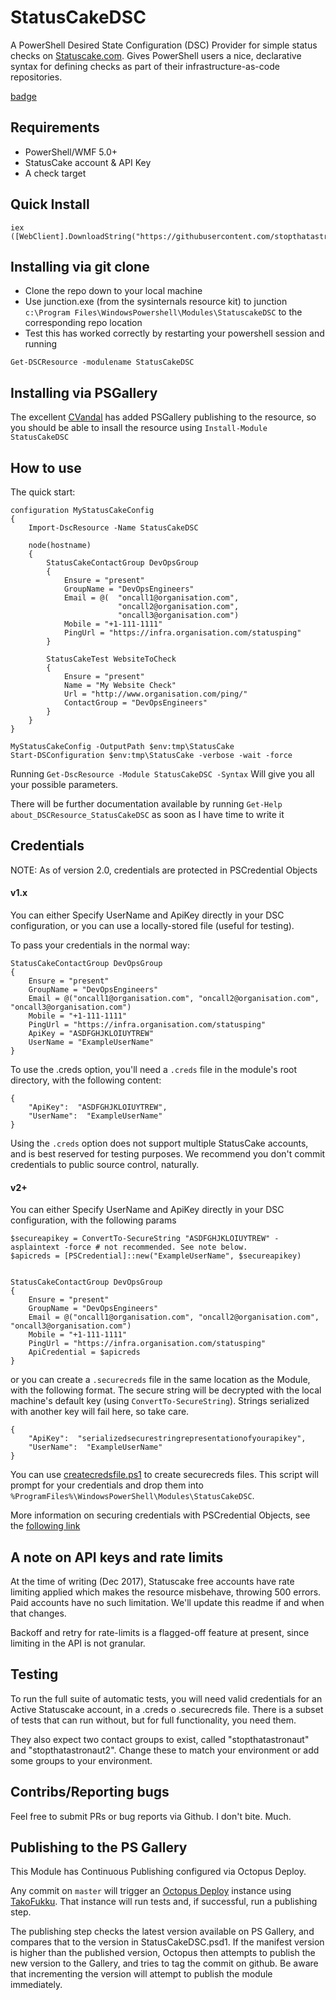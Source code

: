 # StatusCakeDSC

A PowerShell Desired State Configuration (DSC) Provider for simple status checks on [Statuscake.com](http://statuscake.com). Gives PowerShell users a nice, declarative syntax for defining checks as part of their infrastructure-as-code repositories.

[badge](https://img.shields.io/powershellgallery/v/StatusCakeDSC.svg?style=plastic "StatusCakeDSC on PowerShell Gallery")

## Requirements

- PowerShell/WMF 5.0+
- StatusCake account & API Key
- A check target

## Quick Install

```
iex ([WebClient].DownloadString("https://githubusercontent.com/stopthatastronaut/StatusCakeDSC/master/install.ps1"))
```

## Installing via git clone

- Clone the repo down to your local machine
- Use junction.exe (from the sysinternals resource kit) to junction `c:\Program Files\WindowsPowershell\Modules\StatuscakeDSC` to the corresponding repo location
- Test this has worked correctly by restarting your powershell session and running

`Get-DSCResource -modulename StatusCakeDSC`

## Installing via PSGallery

The excellent [CVandal](https://github.com/cvandal) has added PSGallery publishing to the resource, so you should be able to insall the resource using `Install-Module StatusCakeDSC`

## How to use

The quick start:

```
configuration MyStatusCakeConfig
{
    Import-DscResource -Name StatusCakeDSC
    
    node(hostname)
    {
        StatusCakeContactGroup DevOpsGroup
        {
            Ensure = "present"
            GroupName = "DevOpsEngineers"
            Email = @(	"oncall1@organisation.com", 
            			"oncall2@organisation.com", 
                        "oncall3@organisation.com")
            Mobile = "+1-111-1111"
            PingUrl = "https://infra.organisation.com/statusping"
        }

        StatusCakeTest WebsiteToCheck
        {
            Ensure = "present"
            Name = "My Website Check"
            Url = "http://www.organisation.com/ping/"
            ContactGroup = "DevOpsEngineers"
        }
    }
}

MyStatusCakeConfig -OutputPath $env:tmp\StatusCake
Start-DSConfiguration $env:tmp\StatusCake -verbose -wait -force
```

Running `Get-DscResource -Module StatusCakeDSC -Syntax` Will give you all your possible parameters.


There will be further documentation available by running `Get-Help about_DSCResource_StatusCakeDSC` as soon as I have time to write it

## Credentials

NOTE: As of version 2.0, credentials are protected in PSCredential Objects 

#### v1.x

You can either Specify UserName and ApiKey directly in your DSC configuration, or you can use a locally-stored file (useful for testing).

To pass your credentials in the normal way:

```
StatusCakeContactGroup DevOpsGroup
{
    Ensure = "present"
    GroupName = "DevOpsEngineers"
    Email = @("oncall1@organisation.com", "oncall2@organisation.com", "oncall3@organisation.com")
    Mobile = "+1-111-1111"
    PingUrl = "https://infra.organisation.com/statusping"
    ApiKey = "ASDFGHJKLOIUYTREW"
    UserName = "ExampleUserName"
}
```

To use the .creds option, you'll need a `.creds` file in the module's root directory, with the following content:

```
{
    "ApiKey":  "ASDFGHJKLOIUYTREW",
    "UserName":  "ExampleUserName"
}
```

Using the `.creds` option does not support multiple StatusCake accounts, and is best reserved for testing purposes. We recommend you don't commit credentials to public source control, naturally.

#### v2+

You can either Specify UserName and ApiKey directly in your DSC configuration, with the following params

```
$secureapikey = ConvertTo-SecureString "ASDFGHJKLOIUYTREW" -asplaintext -force # not recommended. See note below.
$apicreds = [PSCredential]::new("ExampleUserName", $secureapikey)


StatusCakeContactGroup DevOpsGroup
{
    Ensure = "present"
    GroupName = "DevOpsEngineers"
    Email = @("oncall1@organisation.com", "oncall2@organisation.com", "oncall3@organisation.com")
    Mobile = "+1-111-1111"
    PingUrl = "https://infra.organisation.com/statusping"
    ApiCredential = $apicreds
}
```

or you can create a `.securecreds` file in the same location as the Module, with the following format. The secure string will be decrypted with the local machine's default key (using `ConvertTo-SecureString`). Strings serialized with another key will fail here, so take care.

```
{
    "ApiKey":  "serializedsecurestringrepresentationofyourapikey",
    "UserName":  "ExampleUserName"
}
```

You can use [createcredsfile.ps1](createcredsfile.ps1) to create securecreds files. This script will prompt for your credentials and drop them into `%ProgramFiles%\WindowsPowerShell\Modules\StatusCakeDSC`.

More information on securing credentials with PSCredential Objects, see the [following link](https://docs.microsoft.com/en-us/powershell/dsc/securemof)

## A note on API keys and rate limits

At the time of writing (Dec 2017), Statuscake free accounts have rate limiting applied which makes the resource misbehave, throwing 500 errors. Paid accounts have no such limitation. We'll update this readme if and when that changes.

Backoff and retry for rate-limits is a flagged-off feature at present, since limiting in the API is not granular.

## Testing

To run the full suite of automatic tests, you will need valid credentials for an Active Statuscake account, in a .creds o .securecreds file. There is a subset of tests that can run without, but for full functionality, you need them.

They also expect two contact groups to exist, called "stopthatastronaut" and "stopthatastronaut2". Change these to match your environment or add some groups to your environment.

## Contribs/Reporting bugs

Feel free to submit PRs or bug reports via Github. I don't bite. Much.

## Publishing to the PS Gallery

This Module has Continuous Publishing configured via Octopus Deploy.

Any commit on `master` will trigger an [Octopus Deploy](https://octopus.com/) instance using [TakoFukku](https://github.com/stopthatastronaut/Takofukku). That instance will run tests and, if successful, run a publishing step.

The publishing step checks the latest version available on PS Gallery, and compares that to the version in StatusCakeDSC.psd1. If the manifest version is higher than the published version, Octopus then attempts to publish the new version to the Gallery, and tries to tag the commit on github. Be aware that incrementing the version will attempt to publish the module immediately.